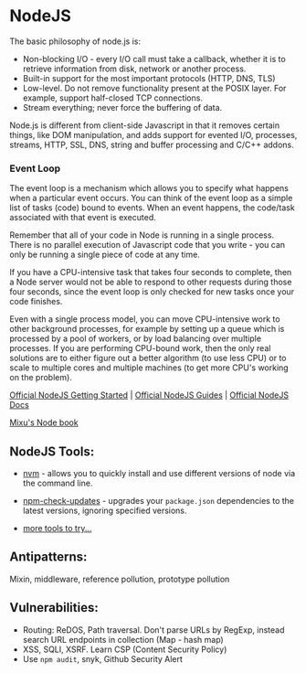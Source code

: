 
# NodeJS

The basic philosophy of node.js is:
- Non-blocking I/O - every I/O call must take a callback, whether it is to retrieve information from disk, network or another process.
- Built-in support for the most important protocols (HTTP, DNS, TLS)
- Low-level. Do not remove functionality present at the POSIX layer. For example, support half-closed TCP connections.
- Stream everything; never force the buffering of data.

Node.js is different from client-side Javascript in that it removes certain things,
like DOM manipulation, and adds support for evented I/O, processes, streams, HTTP, SSL, DNS, string and buffer processing and C/C++ addons.

### Event Loop

The event loop is a mechanism which allows you to specify what happens when a particular event occurs.
You can think of the event loop as a simple list of tasks (code) bound to events.
When an event happens, the code/task associated with that event is executed.

Remember that all of your code in Node is running in a single process.
There is no parallel execution of Javascript code that you write - you can only be running a single piece of code at any time.

If you have a CPU-intensive task that takes four seconds to complete, then a Node server would not be able to respond to other requests during those four seconds,
since the event loop is only checked for new tasks once your code finishes.

Even with a single process model, you can move CPU-intensive work to other background processes,
for example by setting up a queue which is processed by a pool of workers, or by load balancing over multiple processes.
If you are performing CPU-bound work, then the only real solutions are to either figure out a better algorithm (to use less CPU)
or to scale to multiple cores and multiple machines (to get more CPU's working on the problem).

[Official NodeJS Getting Started](https://nodejs.dev/learn) | [Official NodeJS Guides](https://nodejs.org/en/docs/guides/) | [Official NodeJS Docs](https://nodejs.org/dist/latest-v16.x/docs/api/)

[Mixu's Node book](https://book.mixu.net/node/single.html)

## NodeJS Tools:

- [nvm](https://github.com/nvm-sh/nvm#intro) - allows you to quickly install and use different versions of node via the command line.

- [npm-check-updates](https://www.npmjs.com/package/npm-check-updates) - upgrades your `package.json` dependencies to the latest versions, ignoring specified versions.

- [more tools to try...](https://github.com/stepanenko/nodejs-info/blob/master/TOOLS.md#tools-to-try)

## Antipatterns:

Mixin, middleware, reference pollution, prototype pollution

## Vulnerabilities:

- Routing: ReDOS, Path traversal. Don't parse URLs by RegExp, instead search URL endpoints in collection (Map - hash map)
- XSS, SQLI, XSRF. Learn CSP (Content Security Policy)
- Use `npm audit`, snyk, Github Security Alert



